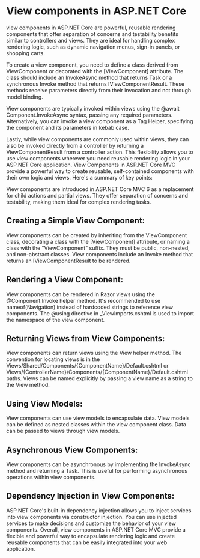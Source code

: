  #  View components in ASP.NET Core
 
 
 view components in ASP.NET Core are powerful, reusable rendering components that offer separation of concerns and testability benefits similar to controllers and views. They are ideal for handling complex rendering logic, such as dynamic navigation menus, sign-in panels, or shopping carts.

To create a view component, you need to define a class derived from ViewComponent or decorated with the [ViewComponent] attribute. The class should include an InvokeAsync method that returns Task<IViewComponentResult> or a synchronous Invoke method that returns IViewComponentResult. These methods receive parameters directly from their invocation and not through model binding.

View components are typically invoked within views using the @await Component.InvokeAsync syntax, passing any required parameters. Alternatively, you can invoke a view component as a Tag Helper, specifying the component and its parameters in kebab case.

Lastly, while view components are commonly used within views, they can also be invoked directly from a controller by returning a ViewComponentResult from a controller action. This flexibility allows you to use view components wherever you need reusable rendering logic in your ASP.NET Core application.
View Components in ASP.NET Core MVC provide a powerful way to create reusable, self-contained components with their own logic and views. Here's a summary of key points:

View components are introduced in ASP.NET Core MVC 6 as a replacement for child actions and partial views. They offer separation of concerns and testability, making them ideal for complex rendering tasks.

## Creating a Simple View Component:

View components can be created by inheriting from the ViewComponent class, decorating a class with the [ViewComponent] attribute, or naming a class with the "ViewComponent" suffix.
They must be public, non-nested, and non-abstract classes.
View components include an Invoke method that returns an IViewComponentResult to be rendered.
## Rendering a View Component:

View components can be rendered in Razor views using the @Component.Invoke helper method.
It's recommended to use nameof(Navigation) instead of hardcoded strings to reference view components.
The @using directive in _ViewImports.cshtml is used to import the namespace of the view component.
## Returning Views from View Components:

View components can return views using the View helper method.
The convention for locating views is in the Views/Shared/Components/{ComponentName}/Default.cshtml or Views/{ControllerName}/Components/{ComponentName}/Default.cshtml paths.
Views can be named explicitly by passing a view name as a string to the View method.
## Using View Models:

View components can use view models to encapsulate data.
View models can be defined as nested classes within the view component class.
Data can be passed to views through view models.
## Asynchronous View Components:

View components can be asynchronous by implementing the InvokeAsync method and returning a Task<IViewComponentResult>.
This is useful for performing asynchronous operations within view components.
## Dependency Injection in View Components:

ASP.NET Core's built-in dependency injection allows you to inject services into view components via constructor injection.
You can use injected services to make decisions and customize the behavior of your view components.
Overall, view components in ASP.NET Core MVC provide a flexible and powerful way to encapsulate rendering logic and create reusable components that can be easily integrated into your web application.




